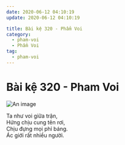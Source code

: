 ```yaml
---
date: 2020-06-12 04:10:19
update: 2020-06-12 04:10:19

title: Bài kệ 320 - Phẩm Voi
category:
  - pham-voi
  - Phẩm Voi
tag:
  - pham-voi
---
```


# Bài kệ 320 - Pham Voi

![An image](/img/pham-voi/pham-voi-320.jpg)

Ta như voi giữa trận,<br>Hứng chịu cung tên rơi,<br>Chịu đựng mọi phỉ báng.<br>Ác giới rất nhiều người.<br>

